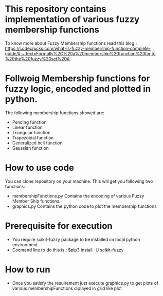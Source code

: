 # This repository contains implementation of various fuzzy membership functions 
   To know more about Fuzzy Membership functions read this blog : https://codecrucks.com/what-is-fuzzy-membership-function-complete-guide/#:~:text=Formally%2C%20a%20membership%20function%20for,to%20the%20fuzzy%20set%20A.

# Follwoig Membership functions for fuzzy logic, encoded and plotted in python.

The following membership functions showed are:
- Pending function
- Linear function
- Triangular function
- Trapezoidal function
- Generalized bell function
- Gaussian function

# How to use code

You can clone repository on your machine. This will get you following two functions:

- membershipFunctions.py  Contains the encoding of various Fuzzy Member Ship functions. 
- graphics.py             Contains the python code to plot the membership functions  


# Prerequisite for execution 

- You require scikit-fuzzy package to be installed on local python environment
- Coomand line to do this is  : $pip3 install -U scikit-fuzzy

# How to run

- Once you satisfy the resuirement just execute graphics.py to get plots of various membershipFunctions diplayed in grid like plot 
